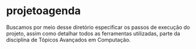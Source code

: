 # projetoagenda
Buscamos por meio desse diretório especificar os passos de execução do projeto, assim como detalhar todos as ferramentas utilizadas, parte da disciplina de Tópicos Avançados em Computação.

